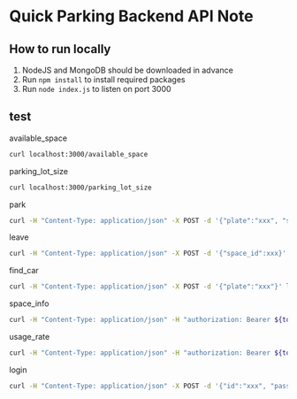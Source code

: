 # Quick Parking Backend API Note

## How to run locally
1. NodeJS and MongoDB should be downloaded in advance
3. Run `npm install` to install required packages
4. Run `node index.js` to listen on port 3000

## test
available_space
```sh
curl localhost:3000/available_space
```

parking_lot_size
```sh
curl localhost:3000/parking_lot_size
```

park
```sh
curl -H "Content-Type: application/json" -X POST -d '{"plate":"xxx", "space_id":xxx}' localhost:3000/park
```

leave
```sh
curl -H "Content-Type: application/json" -X POST -d '{"space_id":xxx}' localhost:3000/leave
```

find_car
```sh
curl -H "Content-Type: application/json" -X POST -d '{"plate":"xxx"}' localhost:3000/find_car
```

space_info
```sh
curl -H "Content-Type: application/json" -H "authorization: Bearer ${token}" -X POST -d '{"space_id":xxx, "start_date":"YYYY-MM-DD", "end_date":"YYYY-MM-DD"}' localhost:3000/space_info
```

usage_rate
```sh
curl -H "Content-Type: application/json" -H "authorization: Bearer ${token}" -X POST -d '{"date": "YYYY-MM-DD"}' localhost:3000/usage_rate
```

login
```sh
curl -H "Content-Type: application/json" -X POST -d '{"id":"xxx", "passwd":"xxx"}' localhost:3000/login
```